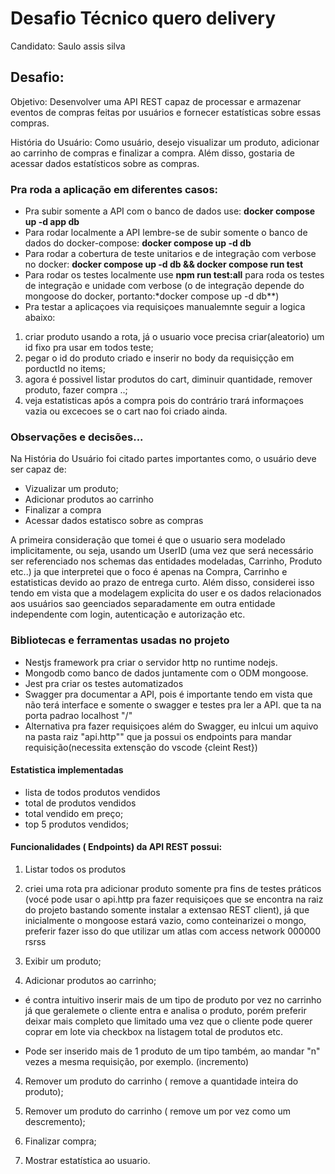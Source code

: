 # Desafio Técnico quero delivery

Candidato: Saulo assis silva

## Desafio:

Objetivo: Desenvolver uma API REST capaz de processar e armazenar eventos de compras feitas por usuários e fornecer estatísticas sobre essas compras.

História do Usuário: Como usuário, desejo visualizar um produto, adicionar ao carrinho de compras e finalizar a compra. Além disso, gostaria de acessar dados estatísticos sobre as compras.

### Pra roda a aplicação em diferentes casos:

- Pra subir somente a API com o banco de dados use: **docker compose up -d app db**
- Para rodar localmente a API lembre-se de subir somente o banco de dados do docker-compose: **docker compose up -d db**
- Para rodar a cobertura de teste unitarios e de integração com verbose no docker: **docker compose up -d db && docker compose run test**
- Para rodar os testes localmente use **npm run test:all** para roda os testes de integração e unidade com verbose (o de integração depende do mongoose do docker, portanto:\*docker compose up -d db\*\*)
- Pra testar a aplicaçoes via requisiçoes manualemnte seguir a logica abaixo:

1. criar produto usando a rota, já o usuario voce precisa criar(aleatorio) um id fixo pra usar em todos teste;
2. pegar o id do produto criado e inserir no body da requisiçção em porductId no items;
3. agora é possivel listar produtos do cart, diminuir quantidade, remover produto, fazer compra ..;
4. veja estatisticas após a compra pois do contrário trará informaçoes vazia ou excecoes se o cart nao foi criado ainda.

### Observações e decisões...

Na História do Usuário foi citado partes importantes como, o usuário deve ser capaz de:

- Vizualizar um produto;
- Adicionar produtos ao carrinho
- Finalizar a compra
- Acessar dados estatisco sobre as compras

A primeira consideração que tomei é que o usuario sera modelado implicitamente, ou seja, usando um UserID (uma vez que será necessário ser referenciado nos schemas das entidades modeladas, Carrinho, Produto etc..) ja que interpretei que o foco é apenas na Compra, Carrinho e estatisticas devido ao prazo de entrega curto. Além disso, considerei isso tendo em vista que a modelagem explicita do user e os dados relacionados aos usuários sao geenciados separadamente em outra entidade independente com login, autenticação e autorização etc.

### Bibliotecas e ferramentas usadas no projeto

- Nestjs framework pra criar o servidor http no runtime nodejs.
- Mongodb como banco de dados juntamente com o ODM mongoose.
- Jest pra criar os testes automatizados
- Swagger pra documentar a API, pois é importante tendo em vista que não terá interface e somente o swagger e testes pra ler a API. que ta na porta padrao localhost "/"
- Alternativa pra fazer requisiçoes além do Swagger, eu inlcui um aquivo na pasta raiz "api.http"" que ja possui os endpoints para mandar requisição(necessita extensção do vscode {cleint Rest})

#### Estatistica implementadas

- lista de todos produtos vendidos
- total de produtos vendidos
- total vendido em preço;
- top 5 produtos vendidos;

#### Funcionalidades ( Endpoints) da API REST possui:

1. Listar todos os produtos

2. criei uma rota pra adicionar produto somente pra fins de testes práticos (vocé pode usar o api.http pra fazer requisiçoes que se encontra na raiz do projeto bastando somente instalar a extensao REST client), já que inicialmente o mongoose estará vazio, como conteinarizei o mongo, preferir fazer isso do que utilizar um atlas com access network 000000 rsrss

3. Exibir um produto;

4. Adicionar produtos ao carrinho;

- é contra intuitivo inserir mais de um tipo de produto por vez no carrinho já que geralemete o cliente entra e analisa o produto, porém preferir deixar mais completo que limitado uma vez que o cliente pode querer coprar em lote via checkbox na listagem total de produtos etc.

- Pode ser inserido mais de 1 produto de um tipo também, ao mandar "n" vezes a mesma requisição, por exemplo. (incremento)

4. Remover um produto do carrinho ( remove a quantidade inteira do produto);

5. Remover um produto do carrinho ( remove um por vez como um descremento);

6. Finalizar compra;

7. Mostrar estatística ao usuario.
